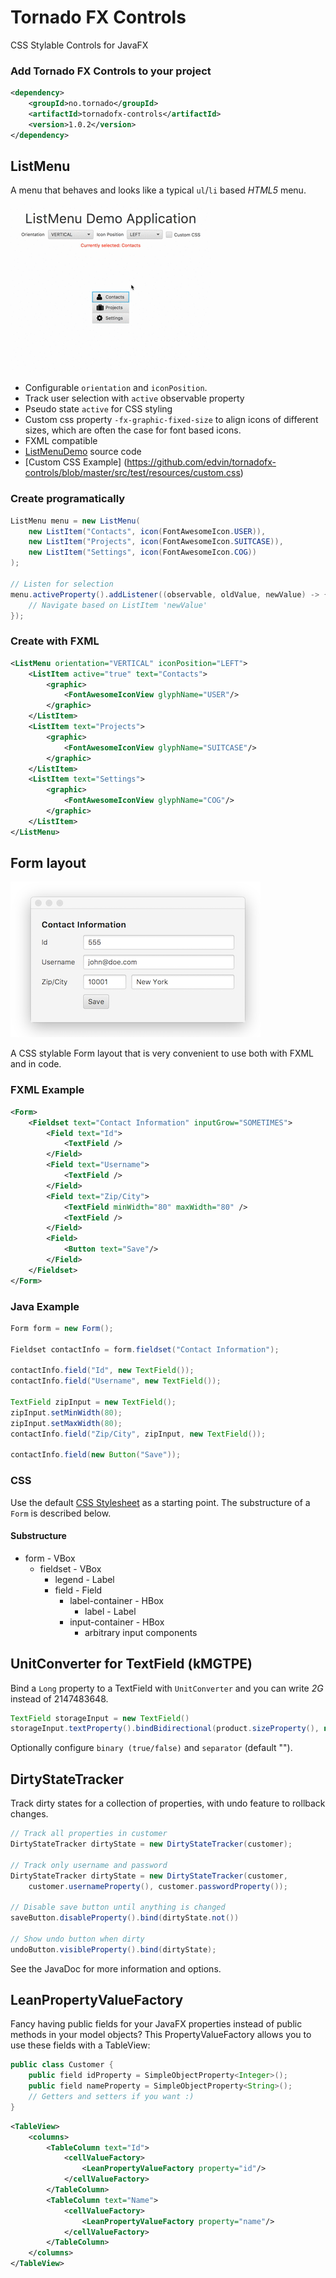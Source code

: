 # Tornado FX Controls

CSS Stylable Controls for JavaFX

### Add Tornado FX Controls to your project

```xml
<dependency>
	<groupId>no.tornado</groupId>
	<artifactId>tornadofx-controls</artifactId>
	<version>1.0.2</version>
</dependency>
```

## ListMenu

A menu that behaves and looks like a typical `ul`/`li` based *HTML5* menu.

![ListMenuDemo](/screenshots/listmenu.gif?raw=true "ListMenuDemo")

 - Configurable `orientation` and `iconPosition`.
 - Track user selection with `active` observable property
 - Pseudo state `active` for CSS styling
 - Custom css property `-fx-graphic-fixed-size` to align icons of different sizes, which are often the case for font based icons.
 - FXML compatible
 - [ListMenuDemo](       https://github.com/edvin/tornadofx-controls/blob/master/src/test/java/tornadofx/control/test/ListMenuDemo.java) source code
 - [Custom CSS Example] (https://github.com/edvin/tornadofx-controls/blob/master/src/test/resources/custom.css)

### Create programatically

```java
ListMenu menu = new ListMenu(
	new ListItem("Contacts", icon(FontAwesomeIcon.USER)),
	new ListItem("Projects", icon(FontAwesomeIcon.SUITCASE)),
	new ListItem("Settings", icon(FontAwesomeIcon.COG))
);

// Listen for selection
menu.activeProperty().addListener((observable, oldValue, newValue) -> {
	// Navigate based on ListItem 'newValue'
});
```

### Create with FXML

```xml
<ListMenu orientation="VERTICAL" iconPosition="LEFT">
	<ListItem active="true" text="Contacts">
		<graphic>
			<FontAwesomeIconView glyphName="USER"/>
		</graphic>
	</ListItem>
	<ListItem text="Projects">
		<graphic>
			<FontAwesomeIconView glyphName="SUITCASE"/>
		</graphic>
	</ListItem>
	<ListItem text="Settings">
		<graphic>
			<FontAwesomeIconView glyphName="COG"/>
		</graphic>
	</ListItem>
</ListMenu>
```
## Form layout

![Form](/screenshots/form.png?raw=true "Form")

A CSS stylable Form layout that is very convenient to use both with FXML and in code.
 
### FXML Example
 
```xml
<Form>
    <Fieldset text="Contact Information" inputGrow="SOMETIMES">
        <Field text="Id">
            <TextField />
        </Field>
        <Field text="Username">
            <TextField />
        </Field>
        <Field text="Zip/City">
            <TextField minWidth="80" maxWidth="80" />
            <TextField />
        </Field>
        <Field>
            <Button text="Save"/>
        </Field>
    </Fieldset>
</Form> 
```
 
### Java Example
 
```java
Form form = new Form();

Fieldset contactInfo = form.fieldset("Contact Information");

contactInfo.field("Id", new TextField());
contactInfo.field("Username", new TextField());

TextField zipInput = new TextField();
zipInput.setMinWidth(80);
zipInput.setMaxWidth(80);
contactInfo.field("Zip/City", zipInput, new TextField());

contactInfo.field(new Button("Save"));
```

### CSS

Use the default [CSS Stylesheet](https://github.com/edvin/tornadofx-controls/blob/master/src/main/resources/tornadofx/control/form.css)
as a starting point. The substructure of a `Form` is described below.

#### Substructure


- form - VBox
	- fieldset - VBox
		- legend - Label
		- field - Field
			- label-container - HBox
				- label - Label
			- input-container - HBox
				- arbitrary input components

## UnitConverter for TextField (kMGTPE)

Bind a `Long` property to a TextField with `UnitConverter` and you can write *2G* instead of 2147483648.

```java
TextField storageInput = new TextField()
storageInput.textProperty().bindBidirectional(product.sizeProperty(), new UnitConverter())
```

Optionally configure `binary (true/false)` and `separator` (default "").

## DirtyStateTracker

Track dirty states for a collection of properties, with undo feature to rollback changes.

```java
// Track all properties in customer
DirtyStateTracker dirtyState = new DirtyStateTracker(customer);

// Track only username and password
DirtyStateTracker dirtyState = new DirtyStateTracker(customer,
	customer.usernameProperty(), customer.passwordProperty());

// Disable save button until anything is changed
saveButton.disableProperty().bind(dirtyState.not())

// Show undo button when dirty
undoButton.visibleProperty().bind(dirtyState);
```

See the JavaDoc for more information and options. 

## LeanPropertyValueFactory

Fancy having public fields for your JavaFX properties instead of public methods in your model objects?
This PropertyValueFactory allows you to use these fields with a TableView:

```java
public class Customer {
	public field idProperty = SimpleObjectProperty<Integer>();
	public field nameProperty = SimpleObjectProperty<String>();
	// Getters and setters if you want :)
}
```

```xml
<TableView>
	<columns>
		<TableColumn text="Id">
			<cellValueFactory>
				<LeanPropertyValueFactory property="id"/>
			</cellValueFactory>
		</TableColumn>
		<TableColumn text="Name">
			<cellValueFactory>
				<LeanPropertyValueFactory property="name"/>
			</cellValueFactory>
		</TableColumn>
	</columns>
</TableView>

```